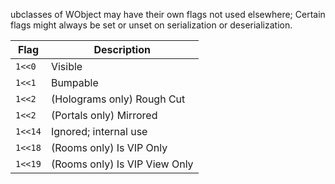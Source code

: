 ubclasses of WObject may have their own flags not used elsewhere; Certain flags might always be set or unset on serialization or deserialization.

| Flag | Description |
| --- | --- |
| `1<<0` | Visible |
| `1<<1` | Bumpable |
| `1<<2` | (Holograms only) Rough Cut |
| `1<<2` | (Portals only) Mirrored |
| `1<<14` | Ignored; internal use |
| `1<<18` | (Rooms only) Is VIP Only |
| `1<<19` | (Rooms only) Is VIP View Only |
